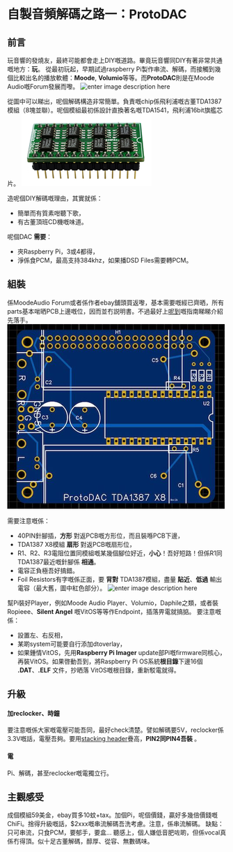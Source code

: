 ﻿# 自製音頻解碼之路一：ProtoDAC

## 前言

玩音響的發燒友，最終可能都會走上DIY嘅道路。畢竟玩音響同DIY有著非常共通嘅地方：**玩**。
從最初玩起，早期試過raspberry Pi製作串流、解碼，而接觸到幾個比較出名的播放軟體：**Moode**, **Volumio**等等。而**ProtoDAC**則是在Moode Audio嘅Forum發展而嚟。
![enter image description here](https://i.ebayimg.com/images/g/n7cAAOSw9KlkywC~/s-l1200.webp)

從圖中可以睇出，呢個解碼構造非常簡單。負責嘅chip係飛利浦嘅古董TDA1387 模組（8塊並聯）。呢個模組最初係設計直換著名嘅TDA1541，飛利浦16bit旗艦芯片。
![enter image description here](https://github.com/moode-player/protodac/raw/main/images/protodac_x8_module.jpg)

造呢個DIY解碼嘅理由，其實就係：
- 簡單而有質素咁聽下歌，
- 有古董頂班CD機嘅味道。

呢個DAC **需要**：
- 夾Raspberry Pi，3或4都得，
- 淨係食PCM，最高支持384khz，如果播DSD Files需要轉PCM。

## 組裝
係MoodeAudio Forum或者係作者ebay舖頭買返嚟，基本需要嘅經已齊晒，所有parts基本啱晒PCB上邊嘅位，因而並冇説明書。不過最好上[呢到](https://github.com/moode-player/protodac/blob/main/docs/protodac_tda1387_x8.md#1-introduction)嘅指南睇睇介紹先落手。
![enter image description here](https://github.com/moode-player/protodac/raw/main/images/protodac_pcb_rev_2b.jpg)


需要注意嘅係：
- 40PIN針腳插，**方形** 對返PCB嘅方形位，而且裝喺PCB下邊，
- TDA1387 X8模組  **扇形** 對返PCB嘅扇形位，
- R1、R2、R3電阻位置同模組嘅某幾個腳位好近，**小心**！吾好短路！但係R1同TDA1387最近嘅針腳係 **相通**。
- 電容正負極吾好搞錯。
- Foil Resistors有字嘅係正面，要 **背對** TDA1387模組，盡量 **貼近**、**低過** 輸出電容（最大舊，圖中紅色部分）。
![enter image description here](https://upload.wikimedia.org/wikipedia/commons/8/87/Polarity-wet-Al-Elcaps.jpg)

幫Pi裝好Player，例如Moode Audio Player、Volumio，Daphile之類，或者裝Ropieee、**Silent Angel** 嘅VitOS等等作Endpoint，插落畀電就搞掂。
要注意嘅係：
- 設置左、右反相，
- 某啲system可能要自行添加dtoverlay，
- 如果鍾情VitOS，先用**Raspberry Pi Imager** update部Pi嘅firmware同核心，再裝VitOS。如果啓動吾到，將Raspberry Pi OS系統**根目錄**下邊16個 **.DAT**、**.ELF** 文件，抄晒落 VitOS嘅根目錄，重新駁電就得。

## 升級
#### 加reclocker、時鐘
要注意嘅係大家嘅電壓可能吾同，最好check清楚。譬如解碼要5V，reclocker係3.3V嘅話，電壓吾夠。要用[stacking header](https://cdn-shop.adafruit.com/970x728/1979-02.jpg)疊高，**PIN2同PIN4吾裝** 。
#### 電
Pi、解碼，甚至reclocker嘅電獨立行。

## 主觀感受
成個模組59美金，ebay買多10蚊+tax。加個Pi，呢個價錢，贏好多幾倍價錢嘅ChiFi。捨得升級嘅話，$2xxx嘅串流解碼吾洗考慮。注意，係串流解碼。
缺點：只可串流，只食PCM，要郁手，要盒...
聽感上，個人嫌低音肥咗啲，但係vocal真係冇得頂。似十足古董解碼，醇厚、從容、無數碼味。


